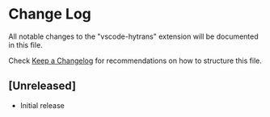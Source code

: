 # Change Log

All notable changes to the "vscode-hytrans" extension will be documented in this file.

Check [Keep a Changelog](http://keepachangelog.com/) for recommendations on how to structure this file.

## [Unreleased]

- Initial release